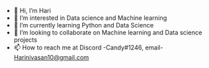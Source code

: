 - 👋 Hi, I’m Hari
- 👀 I’m interested in Data science and Machine learning 
- 🌱 I’m currently learning Python and Data Science
- 💞️ I’m looking to collaborate on Machine learning and Data science projects 
- 📫 How to reach me at Discord -Candy#1246, email- Harinivasan10@gmail.com

<!---
CandyKutta/CandyKutta is a ✨ special ✨ repository because its `README.md` (this file) appears on your GitHub profile.
You can click the Preview link to take a look at your changes.
--->
